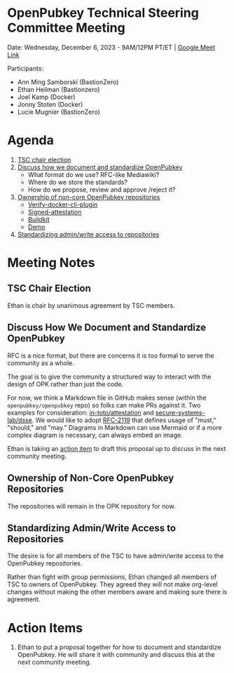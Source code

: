 # OpenPubkey Technical Steering Committee Meeting

Date: Wednesday, December 6, 2023 - 9AM/12PM PT/ET | [Google Meet Link](https://meet.google.com/tes-qcdo-jpf)

Participants:
* Ann Ming Samborski (BastionZero)
* Ethan Heilman (Bastionzero)
* Joel Kamp (Docker)
* Jonny Stoten (Docker)
* Lucie Mugnier (BastionZero)

# Agenda
1. [TSC chair election](#tsc-chair-election)
2. [Discuss how we document and standardize OpenPubkey](#discuss-how-we-document-and-standardize-openpubkey)
    - What format do we use? RFC-like Mediawiki?
    - Where do we store the standards?
    - How do we propose, review and approve /reject it?
3. [Ownership of non-core OpenPubkey repositories](#ownership-of-non-core-openpubkey-repositories)
    - [Verify-docker-cli-plugin](https://github.com/openpubkey/verify-docker-cli-plugin)
    - [Signed-attestation](https://github.com/openpubkey/signed-attestation)
    - [Buildkit](https://github.com/openpubkey/buildkit)
    - [Demo](https://github.com/openpubkey/demo)
4. [Standardizing admin/write access to repositories](#standardizing-adminwrite-access-to-repositories)

# Meeting Notes

## TSC Chair Election

Ethan is chair by unanimous agreement by TSC members. 

## Discuss How We Document and Standardize OpenPubkey

RFC is a nice format, but there are concerns it is too formal to serve the community as a whole. 

The goal is to give the community a structured way to interact with the design of OPK rather than just the code. 

For now, we think a Markdown file in GitHub makes sense (within the `openpubkey/openpubkey` repo) so folks can make PRs against it. Two examples for consideration: [in-toto/attestation](https://github.com/in-toto/attestation/tree/main/spec/v1) and [secure-systems-lab/dsse](https://github.com/secure-systems-lab/dsse/blob/master/protocol.md). We would like to adopt [RFC-2119](https://www.ietf.org/rfc/rfc2119.txt) that defines usage of "must," "should," and "may." Diagrams in Markdown can use Mermaid or if a more complex diagram is necessary, can always embed an image. 

Ethan is taking an [action item](#action-items) to draft this proposal up to discuss in the next community meeting. 

## Ownership of Non-Core OpenPubkey Repositories

The repositories will remain in the OPK repository for now. 

## Standardizing Admin/Write Access to Repositories

The desire is for all members of the TSC to have admin/write access to the OpenPubkey repositories. 

Rather than fight with group permissions, Ethan changed all members of TSC to owners of OpenPubkey. They agreed they will not make org-level changes without making the other members aware and making sure there is agreement.

# Action Items

1. Ethan to put a proposal together for how to document and standardize OpenPubkey. He will share it with community and discuss this at the next community meeting.
